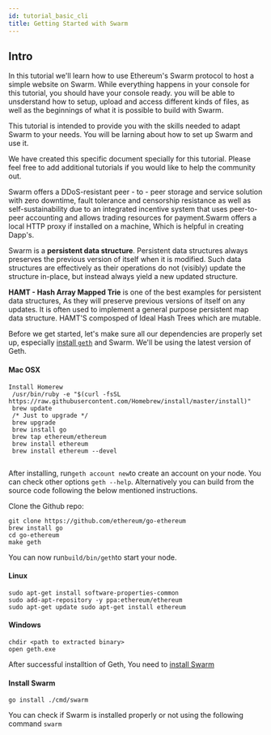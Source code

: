 ```yaml
---
id: tutorial_basic_cli
title: Getting Started with Swarm
---
```


## Intro
In this tutorial we'll learn how to use Ethereum's Swarm protocol to host a simple website on Swarm. While everything happens in your console for this tutorial, you should have your console ready. you will be able to unsderstand how to setup, upload and access different kinds of files, as well as the beginnings of what it is possible to build with Swarm. 

This tutorial is intended to provide you with the skills needed to adapt Swarm to your needs. You will be larning about how to set up Swarm and use it.  


We have created this specific document specially for this tutorial. Please feel free to add additional tutorials if you would like to help the community out.

Swarm offers a DDoS-resistant peer - to - peer storage and service solution with zero downtime, fault tolerance and censorship resistance as well as self-sustainability due to an integrated incentive system that uses peer-to-peer accounting and allows trading resources for payment.Swarm offers a local HTTP proxy if installed on a machine, Which is helpful in creating Dapp's. 

Swarm is a **persistent data structure**. Persistent data structures always preserves the previous version of itself when it is modified. Such data structures are effectively as their operations do not (visibly) update the structure in-place, but instead always yield a new updated structure. 

**HAMT - Hash Array Mapped Trie** is one of the best examples for persistent data structures, As they will preserve previous versions of itself on any updates. It is often used to implement a general purpose persistent map data structure. HAMT'S composped of Ideal Hash Trees which are mutable. 

Before we get started, let's make sure all our dependencies are properly set up, especially [install `geth`](https://github.com/ethereum/go-ethereum/wiki/Building-Ethereum)  and Swarm. We'll be using the latest version of Geth. 

#### Mac OSX
```
Install Homerew
 /usr/bin/ruby -e "$(curl -fsSL https://raw.githubusercontent.com/Homebrew/install/master/install)"
 brew update 
 /* Just to upgrade */
 brew upgrade
 brew install go
 brew tap ethereum/ethereum 
 brew install ethereum
 brew install ethereum --devel 
 
```

After installing, run`geth account new`to create an account on your node. You can check other options `geth --help`. Alternatively you can build from the source code following the below mentioned instructions.

Clone the Github repo:
```
git clone https://github.com/ethereum/go-ethereum
brew install go
cd go-ethereum
make geth
```
You can now run`build/bin/geth`to start your node.


#### Linux
```
sudo apt-get install software-properties-common 
sudo add-apt-repository -y ppa:ethereum/ethereum 
sudo apt-get update sudo apt-get install ethereum
```

#### Windows
```
chdir <path to extracted binary> 
open geth.exe
```
After successful installtion of Geth, You need to [install Swarm](https://swarm-guide.readthedocs.io/en/latest/installation.html)

#### Install Swarm
```
go install ./cmd/swarm
```
You can check if Swarm is installed properly or not using the following command ```swarm```

